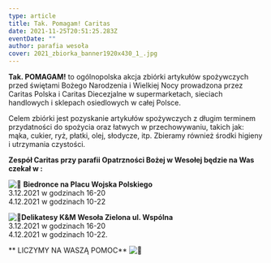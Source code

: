 ```yaml
---
type: article
title: Tak. Pomagam! Caritas
date: 2021-11-25T20:51:25.283Z
eventDate: ""
author: parafia wesoła
cover: 2021_zbiorka_banner1920x430_1_.jpg
---
```

<!--StartFragment-->

**Tak. POMAGAM!** to ogólnopolska akcja zbiórki artykułów spożywczych przed świętami Bożego Narodzenia i Wielkiej Nocy prowadzona przez Caritas Polska i Caritas Diecezjalne w supermarketach, sieciach handlowych i sklepach osiedlowych w całej Polsce.

Celem zbiórki jest pozyskanie artykułów spożywczych z długim terminem przydatności do spożycia oraz łatwych w przechowywaniu, takich jak: mąka, cukier, ryż, płatki, olej, słodycze, itp. Zbieramy również środki higieny i utrzymania czystości.

**Zespół Caritas przy parafii Opatrzności Bożej w Wesołej będzie na Was czekał w :**

![🔸](https://static.xx.fbcdn.net/images/emoji.php/v9/t72/1/16/1f538.png) **Biedronce na Placu Wojska Polskiego**\
     3.12.2021 w godzinach 16-20\
     4.12.2021 w godzinach 10-22

![🔸](https://static.xx.fbcdn.net/images/emoji.php/v9/t72/1/16/1f538.png)**Delikatesy K&M Wesoła Zielona ul. Wspólna**\
     3.12.2021 w godzinach 16-20\
     4.12.2021 w godzinach 10-22.

 **   LICZYMY NA WASZĄ POMOC** ![🙂](https://static.xx.fbcdn.net/images/emoji.php/v9/t4c/1/16/1f642.png)

<!--EndFragment-->